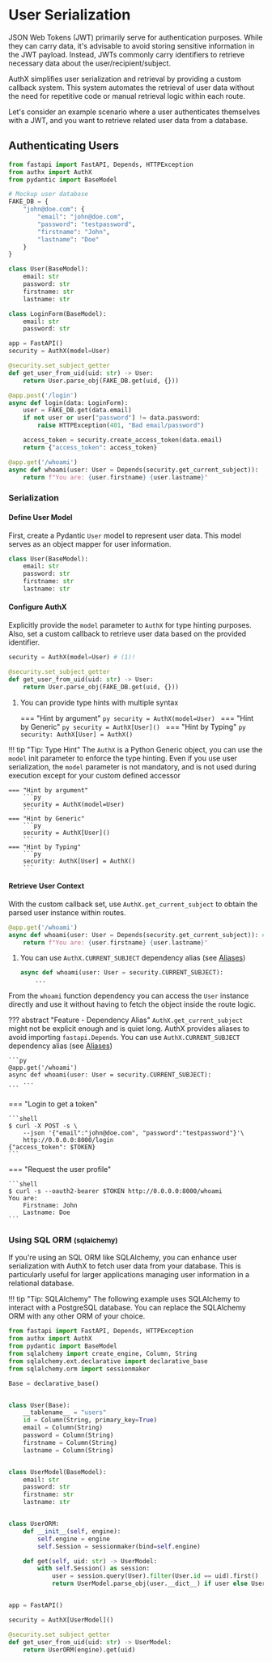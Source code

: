 # User Serialization

JSON Web Tokens (JWT) primarily serve for authentication purposes. While they can carry data, it's advisable to avoid storing sensitive information in the JWT payload. Instead, JWTs commonly carry identifiers to retrieve necessary data about the user/recipient/subject.

AuthX simplifies user serialization and retrieval by providing a custom callback system. This system automates the retrieval of user data without the need for repetitive code or manual retrieval logic within each route.

Let's consider an example scenario where a user authenticates themselves with a JWT, and you want to retrieve related user data from a database.

## Authenticating Users

```python
from fastapi import FastAPI, Depends, HTTPException
from authx import AuthX
from pydantic import BaseModel

# Mockup user database
FAKE_DB = {
    "john@doe.com": {
        "email": "john@doe.com",
        "password": "testpassword",
        "firstname": "John",
        "lastname": "Doe"
    }
}

class User(BaseModel):
    email: str
    password: str
    firstname: str
    lastname: str

class LoginForm(BaseModel):
    email: str
    password: str

app = FastAPI()
security = AuthX(model=User)

@security.set_subject_getter
def get_user_from_uid(uid: str) -> User:
    return User.parse_obj(FAKE_DB.get(uid, {}))

@app.post('/login')
async def login(data: LoginForm):
    user = FAKE_DB.get(data.email)
    if not user or user["password"] != data.password:
        raise HTTPException(401, "Bad email/password")

    access_token = security.create_access_token(data.email)
    return {"access_token": access_token}

@app.get('/whoami')
async def whoami(user: User = Depends(security.get_current_subject)):
    return f"You are: {user.firstname} {user.lastname}"
```

### Serialization

#### Define User Model

First, create a Pydantic `User` model to represent user data. This model serves as an object mapper for user information.

```python
class User(BaseModel):
    email: str
    password: str
    firstname: str
    lastname: str
```

#### Configure AuthX

Explicitly provide the `model` parameter to `AuthX` for type hinting purposes. Also, set a custom callback to retrieve user data based on the provided identifier.

```python
security = AuthX(model=User) # (1)!

@security.set_subject_getter
def get_user_from_uid(uid: str) -> User:
    return User.parse_obj(FAKE_DB.get(uid, {}))
```

1. You can provide type hints with multiple syntax

    === "Hint by argument"
        ```py
        security = AuthX(model=User)
        ```
    === "Hint by Generic"
        ```py
        security = AuthX[User]()
        ```
    === "Hint by Typing"
        ```py
        security: AuthX[User] = AuthX()
        ```

!!! tip "Tip: Type Hint"
    The `AuthX` is a Python Generic object, you can use the `model` init parameter to enforce the type hinting.
    Even if you use user serialization, the `model` parameter is not mandatory, and is not used during execution except for your custom defined accessor

    === "Hint by argument"
        ```py
        security = AuthX(model=User)
        ```
    === "Hint by Generic"
        ```py
        security = AuthX[User]()
        ```
    === "Hint by Typing"
        ```py
        security: AuthX[User] = AuthX()
        ```

#### Retrieve User Context

With the custom callback set, use `AuthX.get_current_subject` to obtain the parsed user instance within routes.

```python
@app.get('/whoami')
async def whoami(user: User = Depends(security.get_current_subject)): # (1)!
    return f"You are: {user.firstname} {user.lastname}"
```

1. You can use `AuthX.CURRENT_SUBJECT` dependency alias (see [Aliases](../dependencies/aliases.md))

    ```py
    async def whoami(user: User = security.CURRENT_SUBJECT):
        ...
    ```

From the `whoami` function dependency you can access the `User` instance directly and use it without having to fetch the object inside the route logic.

??? abstract "Feature - Dependency Alias"
    `AuthX.get_current_subject` might not be explicit enough and is quiet long. AuthX provides aliases to avoid importing `fastapi.Depends`.
    You can use `AuthX.CURRENT_SUBJECT` dependency alias (see [Aliases](../dependencies/aliases.md))

    ```py
    @app.get('/whoami')
    async def whoami(user: User = security.CURRENT_SUBJECT):
        ...
    ```

=== "Login to get a token"

    ```shell
    $ curl -X POST -s \
        --json '{"email":"john@doe.com", "password":"testpassword"}'\
        http://0.0.0.0:8000/login
    {"access_token": $TOKEN}
    ```

=== "Request the user profile"

    ```shell
    $ curl -s --oauth2-bearer $TOKEN http://0.0.0.0:8000/whoami
    You are:
        Firstname: John
        Lastname: Doe
    ```

### Using SQL ORM <small>(sqlalchemy)</small>

If you're using an SQL ORM like SQLAlchemy, you can enhance user serialization with AuthX to fetch user data from your database. This is particularly useful for larger applications managing user information in a relational database.

!!! tip "Tip: SQLAlchemy"
    The following example uses SQLAlchemy to interact with a PostgreSQL database. You can replace the SQLAlchemy ORM with any other ORM of your choice.

```python
from fastapi import FastAPI, Depends, HTTPException
from authx import AuthX
from pydantic import BaseModel
from sqlalchemy import create_engine, Column, String
from sqlalchemy.ext.declarative import declarative_base
from sqlalchemy.orm import sessionmaker

Base = declarative_base()


class User(Base):
    __tablename__ = "users"
    id = Column(String, primary_key=True)
    email = Column(String)
    password = Column(String)
    firstname = Column(String)
    lastname = Column(String)


class UserModel(BaseModel):
    email: str
    password: str
    firstname: str
    lastname: str


class UserORM:
    def __init__(self, engine):
        self.engine = engine
        self.Session = sessionmaker(bind=self.engine)

    def get(self, uid: str) -> UserModel:
        with self.Session() as session:
            user = session.query(User).filter(User.id == uid).first()
            return UserModel.parse_obj(user.__dict__) if user else UserModel()


app = FastAPI()

security = AuthX[UserModel]()

@security.set_subject_getter
def get_user_from_uid(uid: str) -> UserModel:
    return UserORM(engine).get(uid)
```
